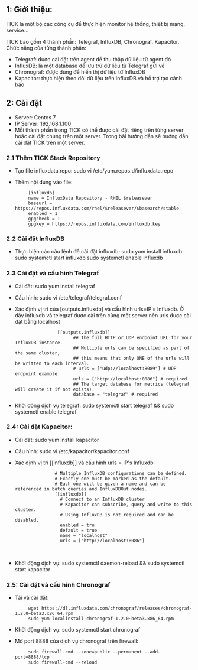 ## 1: Giới thiệu:
TICK là một bộ các công cụ để thực hiện monitor hệ thống, thiết bị mạng, service...

TICK bao gồm 4 thành phần: Telegraf, InfluxDB, Chronograf, Kapacitor. Chức năng của từng thành phần:
- Telegraf: được cài đặt trên agent để thu thập dữ liệu từ agent đó
- InfluxDB: là một database để lưu trữ dữ liêu từ Telegraf gửi về
- Chronograf: được dùng để hiển thị dữ liệu từ InfluxDB
- Kapacitor: thực hiện theo dõi dữ liệu trên InfluxDB và hỗ trợ tạo cảnh báo
## 2: Cài đặt
- Server: Centos 7
- IP Server: 192.168.1.100
- Mỗi thành phần trong TICK có thể được cài đặt riêng trên từng server hoặc cài đặt chung trên một server. Trong bài hướng dẫn sẽ hướng dẫn cài đặt TICK trên một server.

### 2.1 Thêm TICK Stack Repository
- Tạo file influxdata.repo: sudo vi /etc/yum.repos.d/influxdata.repo
- Thêm nội dung vào file:

           [influxdb]
           name = InfluxData Repository - RHEL $releasever
           baseurl = https://repos.influxdata.com/rhel/$releasever/$basearch/stable
           enabled = 1
           gpgcheck = 1
           gpgkey = https://repos.influxdata.com/influxdb.key
### 2.2 Cài đặt InfluxDB
- Thực hiện các câu lệnh để cài đặt influxdb:
sudo yum install influxdb
sudo systemctl start influxdb
sudo systemctl enable influxdb
 
### 2.3 Cài đặt và cấu hình Telegraf
- Cài đăt: sudo yum install telegraf
- Cấu hình: sudo vi /etc/telegraf/telegraf.conf
- Xác định vị trí của [outputs.influxdb] và cấu hình urls=IP's Influxdb. Ở đây influxdb và telegraf được cài trên cùng một server nên urls được cài đặt bằng localhost

                      [[outputs.influxdb]]
                            ## The full HTTP or UDP endpoint URL for your InfluxDB instance.
                            ## Multiple urls can be specified as part of the same cluster,
                            ## this means that only ONE of the urls will be written to each interval.
                            # urls = ["udp://localhost:8089"] # UDP endpoint example
                            urls = ["http://localhost:8086"] # required
                            ## The target database for metrics (telegraf will create it if not exists).
                            database = "telegraf" # required
                            
 - Khởi đông dịch vụ telegraf: sudo systemctl start telegraf && sudo systemctl enable telegraf
 ### 2.4: Cài đặt Kapacitor:
 - Cài đăt: sudo yum install kapacitor
 - Cấu hình: sudo vi /etc/kapacitor/kapacitor.conf
 - Xác định  vị trí [[influxdb]] và cấu hình urls = IP's Influxdb
 
                      # Multiple InfluxDB configurations can be defined.
                      # Exactly one must be marked as the default.
                      # Each one will be given a name and can be referenced in batch queries and InfluxDBOut nodes.
                      [[influxdb]]
                        # Connect to an InfluxDB cluster
                        # Kapacitor can subscribe, query and write to this cluster.
                        # Using InfluxDB is not required and can be disabled.
                        enabled = tru
                        default = true
                        name = "localhost"
                        urls = ["http://localhost:8086"]
                  
- Khởi động dịch vụ: sudo systemctl daemon-reload && sudo systemctl start kapacitor
### 2.5: Cài đặt và cấu hình Chronograf
- Tải và cài đặt:

           wget https://dl.influxdata.com/chronograf/releases/chronograf-1.2.0~beta3.x86_64.rpm
           sudo yum localinstall chronograf-1.2.0~beta3.x86_64.rpm
- Khởi động dịch vụ: sudo systemctl start chronograf
- Mở port 8888 của dịch vụ chronograf trên firewall: 
           
           sudo firewall-cmd --zone=public --permanent --add-port=8888/tcp
           sudo firewall-cmd --reload
           

